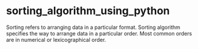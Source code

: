# sorting_algorithm_using_python
Sorting refers to arranging data in a particular format. Sorting algorithm specifies the way to arrange data in a particular order. Most common orders are in numerical or lexicographical order.
